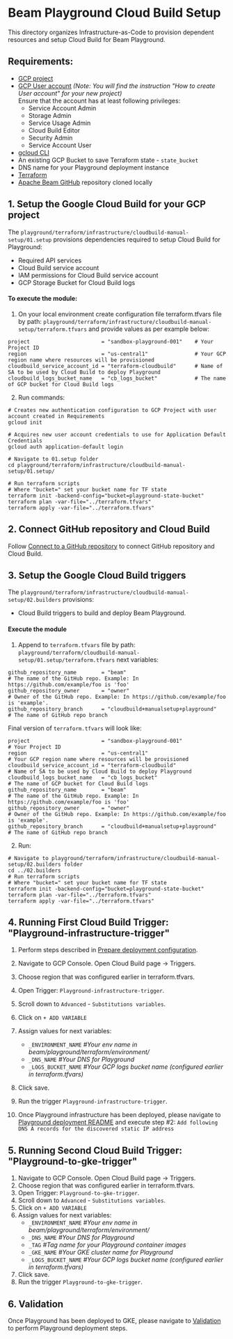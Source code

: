 <!---
    Licensed to the Apache Software Foundation (ASF) under one
    or more contributor license agreements.  See the NOTICE file
    distributed with this work for additional information
    regarding copyright ownership.  The ASF licenses this file
    to you under the Apache License, Version 2.0 (the
    "License"); you may not use this file except in compliance
    with the License.  You may obtain a copy of the License at
      http://www.apache.org/licenses/LICENSE-2.0
    Unless required by applicable law or agreed to in writing,
    software distributed under the License is distributed on an
    "AS IS" BASIS, WITHOUT WARRANTIES OR CONDITIONS OF ANY
    KIND, either express or implied.  See the License for the
    specific language governing permissions and limitations
    under the License.
-->

# Beam Playground Cloud Build Setup

This directory organizes Infrastructure-as-Code to provision dependent resources and setup Cloud Build for Beam Playground.

## Requirements:

- [GCP project](https://cloud.google.com/resource-manager/docs/creating-managing-projects)
- [GCP User account](https://cloud.google.com/appengine/docs/standard/access-control?tab=python) _(Note: You will find the instruction "How to create User account" for your new project)_<br>
  Ensure that the account has at least following privileges:
    - Service Account Admin
    - Storage Admin
    - Service Usage Admin
    - Cloud Build Editor
    - Security Admin
    - Service Account User
- [gcloud CLI](https://cloud.google.com/sdk/docs/install-sdk)
- An existing GCP Bucket to save Terraform state - `state_bucket`
- DNS name for your Playground deployment instance
- [Terraform](https://www.terraform.io/)
- [Apache Beam GitHub](https://github.com/apache/beam) repository cloned locally

## 1. Setup the Google Cloud Build  for your GCP project

The `playground/terraform/infrastructure/cloudbuild-manual-setup/01.setup` provisions dependencies required to setup Cloud Build for Playground:
- Required API services
- Cloud Build service account
- IAM permissions for Cloud Build service account
- GCP Storage Bucket for Cloud Build logs

#### To execute the module:

1. On your local environment create configuration file terraform.tfvars file by path: `playground/terraform/infrastructure/cloudbuild-manual-setup/terraform.tfvars`
and provide values as per example below:

```
project                       = "sandbox-playground-001"    # Your Project ID
region                        = "us-central1"               # Your GCP region name where resources will be provisioned
cloudbuild_service_account_id = "terraform-cloudbuild"      # Name of SA to be used by Cloud Build to deploy Playground
cloudbuild_logs_bucket_name   = "cb_logs_bucket"            # The name of GCP bucket for Cloud Build logs
```

2. Run commands:

```console
# Creates new authentication configuration to GCP Project with user account created in Requirements
gcloud init

# Acquires new user account credentials to use for Application Default Credentials
gcloud auth application-default login

# Navigate to 01.setup folder
cd playground/terraform/infrastructure/cloudbuild-manual-setup/01.setup/

# Run terraform scripts
# Where "bucket=" set your bucket name for TF state
terraform init -backend-config="bucket=playground-state-bucket" 
terraform plan -var-file="../terraform.tfvars"
terraform apply -var-file="../terraform.tfvars"

```

## 2. Connect GitHub repository and Cloud Build
Follow [Connect to a GitHub repository](https://cloud.google.com/build/docs/automating-builds/github/connect-repo-github) to connect GitHub repository and Cloud Build.

## 3. Setup the Google Cloud Build triggers

The `playground/terraform/infrastructure/cloudbuild-manual-setup/02.builders` provisions:
- Cloud Build triggers to build and deploy Beam Playground.

#### Execute the module

1. Append to `terraform.tfvars` file by path: `playground/terraform/cloudbuild-manual-setup/01.setup/terraform.tfvars`
next variables:

```
github_repository_name        = "beam"                                  # The name of the GitHub repo. Example: In https://github.com/example/foo is 'foo'
github_repository_owner       = "owner"                                 # Owner of the GitHub repo. Example: In https://github.com/example/foo is 'example'.
github_repository_branch      = "cloudbuild+manualsetup+playground"     # The name of GitHub repo branch
```

Final version of `terraform.tfvars` will look like:

```
project                       = "sandbox-playground-001"                # Your Project ID
region                        = "us-central1"                           # Your GCP region name where resources will be provisioned
cloudbuild_service_account_id = "terraform-cloudbuild"                  # Name of SA to be used by Cloud Build to deploy Playground
cloudbuild_logs_bucket_name   = "cb_logs_bucket"                        # The name of GCP bucket for Cloud Build logs
github_repository_name        = "beam"                                  # The name of the GitHub repo. Example: In https://github.com/example/foo is 'foo'
github_repository_owner       = "owner"                                 # Owner of the GitHub repo. Example: In https://github.com/example/foo is 'example'.
github_repository_branch      = "cloudbuild+manualsetup+playground"     # The name of GitHub repo branch
```

2. Run:

```
# Navigate to playground/terraform/infrastructure/cloudbuild-manual-setup/02.builders folder
cd ../02.builders
# Run terraform scripts
# Where "bucket=" set your bucket name for TF state
terraform init -backend-config="bucket=playground-state-bucket" 
terraform plan -var-file="../terraform.tfvars"
terraform apply -var-file="../terraform.tfvars"
```

## 4. Running First Cloud Build Trigger: "Playground-infrastructure-trigger"

1. Perform steps described in [Prepare deployment configuration](https://github.com/apache/beam/tree/Infra%2Bplayground-in-gke/playground/terraform#prepare-deployment-configuration).

2. Navigate to GCP Console. Open Cloud Build page -> Triggers.
3. Choose region that was configured earlier in terraform.tfvars.
4. Open Trigger: `Playground-infrastructure-trigger`.
5. Scroll down to `Advanced` - `Substitutions variables`.
6. Click on `+ ADD VARIABLE`
7. Assign values for next variables:
   - `_ENVIRONMENT_NAME` *#Your env name in beam/playground/terraform/environment/*
   - `_DNS_NAME` *#Your DNS for Playground*
   - `_LOGS_BUCKET_NAME` *#Your GCP logs bucket name (configured earlier in terraform.tfvars)*
8. Click save.
9. Run the trigger `Playground-infrastructure-trigger`.

10. Once Playground infrastructure has been deployed, please navigate to
[Playground deployment README](https://github.com/akvelon/beam/tree/Infra%2Bplayground-in-gke/playground/terraform#deploy-playground-infrastructure) and execute step #2:
`Add following DNS A records for the discovered static IP address`

## 5. Running Second Cloud Build Trigger: "Playground-to-gke-trigger"

1. Navigate to GCP Console. Open Cloud Build page -> Triggers.
2. Choose region that was configured earlier in terraform.tfvars.
3. Open Trigger: `Playground-to-gke-trigger`.
4. Scroll down to `Advanced` - `Substitutions variables`.
5. Click on `+ ADD VARIABLE`
6. Assign values for next variables:
    - `_ENVIRONMENT_NAME` *#Your env name in beam/playground/terraform/environment/*
    - `_DNS_NAME` *#Your DNS for Playground*
    - `_TAG` *#Tag name for your Playground container images*
    - `_GKE_NAME` *#Your GKE cluster name for Playground*
    - `_LOGS_BUCKET_NAME` *#Your GCP logs bucket name (configured earlier in terraform.tfvars)*
7. Click save.
8. Run the trigger `Playground-to-gke-trigger`.


## 6. Validation

Once Playground has been deployed to GKE, please navigate to [Validation](https://github.com/akvelon/beam/tree/Infra%2Bplayground-in-gke/playground/terraform#validate-deployed-playground) to perform Playground deployment steps.